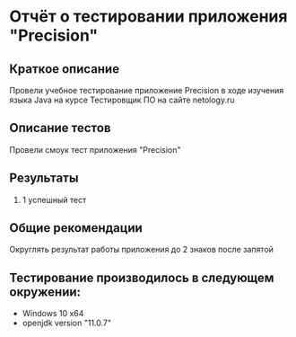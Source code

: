 # Отчёт о тестировании приложения "Precision"

## Краткое описание

Провели учебное тестирование приложение Precision в ходе изучения языка Java на курсе Тестировщик ПО на сайте netology.ru

## Описание тестов

Провели смоук тест приложения "Precision"

## Результаты

1. 1 уcпешный тест


## Общие рекомендации

Округлять результат работы приложения до 2 знаков после запятой 

## Тестирование производилось в следующем окружении:

* Windows 10 x64
* openjdk version "11.0.7"
